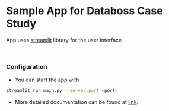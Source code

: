 

# Sample App for Databoss Case Study

App uses [streamlit](https://docs.streamlit.io/library/get-started) library for the user interface

<br>

### Configuration

- You can start the app with
```bash
streamlit run main.py --server.port <port>
```
- More detailed documentation can be found at [link](https://docs.streamlit.io/library/get-started/main-concepts).
